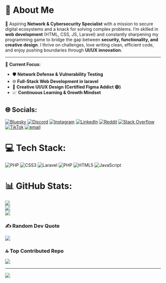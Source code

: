 # 💫 About Me

🚀 Aspiring **Network & Cybersecurity Specialist** with a mission to secure digital ecosystems and a knack for solving complex problems. I’m skilled in **web development** (HTML, CSS, JS, Laravel) and constantly sharpening my programming game to bridge the gap between **security, functionality, and creative design**. I thrive on challenges, love writing clean, efficient code, and enjoy pushing boundaries through **UI/UX innovation**.

---

🔑 **Current Focus:**

- 🛡️ **Network Defense & Vulnerability Testing**
- 🌐 **Full-Stack Web Development in laravel**
- 🎨 **Creative UI/UX Design (Certified Figma Addict 😄)**
- 📈 **Continuous Learning & Growth Mindset**



## 🌐 Socials:
[![Bluesky](https://img.shields.io/badge/bluesky-0285FF?style=for-the-badge&logo=bluesky&logoColor=%23FFFFFF)](https://bsky.app/profile/askaarrr.bsky.social) [![Discord](https://img.shields.io/badge/Discord-%237289DA.svg?logo=discord&logoColor=white)](https://discord.gg/https://discord.gg/MWpmqKue) [![Instagram](https://img.shields.io/badge/Instagram-%23E4405F.svg?logo=Instagram&logoColor=white)](https://instagram.com/heisaskarr) [![LinkedIn](https://img.shields.io/badge/LinkedIn-%230077B5.svg?logo=linkedin&logoColor=white)](](https://www.linkedin.com/in/mohamed-hany-02777b283/)) [![Reddit](https://img.shields.io/badge/Reddit-%23FF4500.svg?logo=Reddit&logoColor=white)](https://reddit.com/user/Rska_) [![Stack Overflow](https://img.shields.io/badge/-Stackoverflow-FE7A16?logo=stack-overflow&logoColor=white)](https://stackoverflow.com/users/29977090/the-askar) [![TikTok](https://img.shields.io/badge/TikTok-%23000000.svg?logo=TikTok&logoColor=white)](https://tiktok.com/@3skaar21) [![email](https://img.shields.io/badge/Email-D14836?logo=gmail&logoColor=white)](mailto:mohammedhanyasker@gmail.com) 

# 💻 Tech Stack:
![PHP](https://img.shields.io/badge/php-%23777BB4.svg?style=for-the-badge&logo=php&logoColor=white) ![CSS3](https://img.shields.io/badge/css3-%231572B6.svg?style=for-the-badge&logo=css3&logoColor=white) ![Laravel](https://img.shields.io/badge/laravel-%23FF2D20.svg?style=for-the-badge&logo=laravel&logoColor=white) ![PHP](https://img.shields.io/badge/php-%23777BB4.svg?style=for-the-badge&logo=php&logoColor=white) ![HTML5](https://img.shields.io/badge/html5-%23E34F26.svg?style=for-the-badge&logo=html5&logoColor=white) ![JavaScript](https://img.shields.io/badge/javascript-%23323330.svg?style=for-the-badge&logo=javascript&logoColor=%23F7DF1E)
# 📊 GitHub Stats:
![](https://github-readme-stats.vercel.app/api?username=mohamedAskaarrr&theme=react&hide_border=false&include_all_commits=true&count_private=true)<br/>
![](https://nirzak-streak-stats.vercel.app/?user=mohamedAskaarrr&theme=react&hide_border=false)<br/>
![](https://github-readme-stats.vercel.app/api/top-langs/?username=mohamedAskaarrr&theme=react&hide_border=false&include_all_commits=true&count_private=true&layout=compact)

### ✍️ Random Dev Quote
![](https://quotes-github-readme.vercel.app/api?type=horizontal&theme=tokyonight)

### 🔝 Top Contributed Repo
![](https://github.com/mohamedAskaarrr/WebSecService230104752)

---
[![](https://visitcount.itsvg.in/api?id=mohamedAskaarrr&icon=0&color=0)](https://visitcount.itsvg.in)

<!-- Proudly created with GPRM ( https://gprm.itsvg.in ) -->
